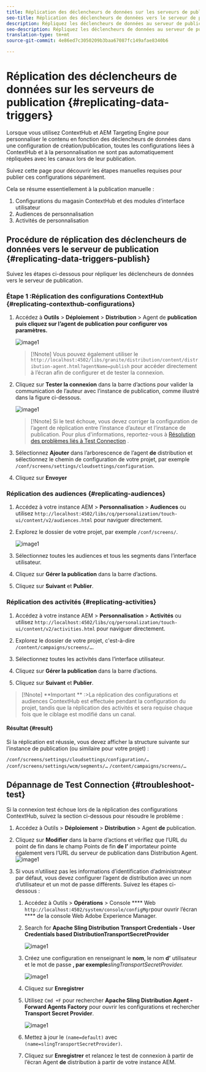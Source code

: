 ```yaml
---
title: Réplication des déclencheurs de données sur les serveurs de publication
seo-title: Réplication des déclencheurs de données vers le serveur de publication
description: Répliquez les déclencheurs de données au serveur de publication.
seo-description: Répliquez les déclencheurs de données au serveur de publication.
translation-type: tm+mt
source-git-commit: 4e86ed7c3050209b3baa67087fc149afae8340b6

---
```



# Réplication des déclencheurs de données sur les serveurs de publication {#replicating-data-triggers}

Lorsque vous utilisez ContextHub et AEM Targeting Engine pour personnaliser le contenu en fonction des déclencheurs de données dans une configuration de création/publication, toutes les configurations liées à ContextHub et à la personnalisation ne sont pas automatiquement répliquées avec les canaux lors de leur publication.

Suivez cette page pour découvrir les étapes manuelles requises pour publier ces configurations séparément.

Cela se résume essentiellement à la publication manuelle :

1. Configurations du magasin ContextHub et des modules d’interface utilisateur
1. Audiences de personnalisation
1. Activités de personnalisation

## Procédure de réplication des déclencheurs de données vers le serveur de publication {#replicating-data-triggers-publish}

Suivez les étapes ci-dessous pour répliquer les déclencheurs de données vers le serveur de publication.

### Étape 1 :Réplication des configurations ContextHub {#replicating-contexthub-configurations}

1. Accédez à **Outils** > **Déploiement** > **Distribution** > Agent de **publication puis cliquez sur l’agent de publication pour configurer vos paramètres.**

   ![image1](/help/user-guide/assets/replicating-triggers/replicating-triggers1.png)

   >[!Nnote]
   >Vous pouvez également utiliser le `http://localhost:4502/libs/granite/distribution/content/distribution-agent.html?agentName=publish` pour accéder directement à l’écran afin de configurer et de tester la connexion.

1. Cliquez sur **Tester la connexion** dans la barre d’actions pour valider la communication de l’auteur avec l’instance de publication, comme illustré dans la figure ci-dessous.

   ![image1](/help/user-guide/assets/replicating-triggers/replicating-triggers2.png)

   >[!Nnote]
   >Si le test échoue, vous devez corriger la configuration de l’agent de réplication entre l’instance d’auteur et l’instance de publication. Pour plus d&#39;informations, reportez-vous à [Résolution des problèmes liés à Test Connection](/help/user-guide/replicating-data-triggers.md#troubleshoot-test) .

1. Sélectionnez **Ajouter** dans l’arborescence de l’agent **de** distribution et sélectionnez le chemin de configuration de votre projet, par exemple `/conf/screens/settings/cloudsettings/configuration`.

1. Cliquez sur **Envoyer**

### Réplication des audiences {#replicating-audiences}

1. Accédez à votre instance AEM > **Personnalisation** > **Audiences** ou utilisez `http://localhost:4502/libs/cq/personalization/touch-ui/content/v2/audiences.html` pour naviguer directement.

1. Explorez le dossier de votre projet, par exemple `/conf/screens/`.

   ![image1](/help/user-guide/assets/replicating-triggers/replicating-triggers10.png)

1. Sélectionnez toutes les audiences et tous les segments dans l’interface utilisateur.

1. Cliquez sur **Gérer la publication** dans la barre d’actions.

1. Cliquez sur **Suivant** et **Publier**.

### Réplication des activités {#replicating-activities}

1. Accédez à votre instance AEM > **Personnalisation** > **Activités** ou utilisez `http://localhost:4502/libs/cq/personalization/touch-ui/content/v2/activities.html` pour naviguer directement.

1. Explorez le dossier de votre projet, c&#39;est-à-dire `/content/campaigns/screens/…`.

1. Sélectionnez toutes les activités dans l’interface utilisateur.

1. Cliquez sur **Gérer la publication** dans la barre d’actions.

1. Cliquez sur **Suivant** et **Publier**.

> [!Nnote]
> **Important ** :>La réplication des configurations et audiences ContextHub est effectuée pendant la configuration du projet, tandis que la réplication des activités et sera requise chaque fois que le ciblage est modifié dans un canal.

#### Résultat {#result}

Si la réplication est réussie, vous devez afficher la structure suivante sur l’instance de publication (ou similaire pour votre projet) :

`/conf/screens/settings/cloudsettings/configuration/…`
`/conf/screens/settings/wcm/segments/…`
`/content/campaigns/screens/…`

## Dépannage de Test Connection {#troubleshoot-test}

Si la connexion test échoue lors de la réplication des configurations ContextHub, suivez la section ci-dessous pour résoudre le problème :

1. Accédez à Outils > **Déploiement** > **Distribution** > Agent **de** publication.

1. Cliquez sur **Modifier** dans la barre d’actions et vérifiez que l’URL du point de fin dans le champ Points de fin **de l’** importateur pointe également vers l’URL du serveur de publication dans Distribution Agent.
   ![image1](/help/user-guide/assets/replicating-triggers/replicating-triggers9.png)

1. Si vous n’utilisez pas les informations d’identification d’administrateur par défaut, vous devez configurer l’agent de distribution avec un nom d’utilisateur et un mot de passe différents.
Suivez les étapes ci-dessous :

   1. Accédez à Outils > **Opérations** > Console **** Web `http://localhost:4502/system/console/configMgr`pour ouvrir l’écran **** de la console Web Adobe Experience Manager.

   1. Search for **Apache Sling Distribution Transport Credentials - User Credentials based DistributionTransportSecretProvider**

      ![image1](/help/user-guide/assets/replicating-triggers/replicating-triggers6.png)

   1. Créez une configuration en renseignant le **nom**, le nom **d’** utilisateur et le mot de passe **, par exemple***slingTransportSecretProvider.*

      ![image1](/help/user-guide/assets/replicating-triggers/replicating-triggers7.png)

   1. Cliquez sur **Enregistrer**

   1. Utilisez `Cmd +F` pour rechercher **Apache Sling Distribution Agent - Forward Agents Factory** pour ouvrir les configurations et rechercher **Transport Secret Provider**.

      ![image1](/help/user-guide/assets/replicating-triggers/replicating-triggers8.png)

   1. Mettez à jour le `(name=default)` avec `(name=slingTransportSecretProvider)`.

   1. Cliquez sur **Enregistrer** et relancez le test de connexion à partir de l’écran Agent **de** distribution à partir de votre instance AEM.
